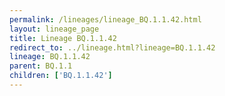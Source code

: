 ```yaml
---
permalink: /lineages/lineage_BQ.1.1.42.html
layout: lineage_page
title: Lineage BQ.1.1.42
redirect_to: ../lineage.html?lineage=BQ.1.1.42
lineage: BQ.1.1.42
parent: BQ.1.1
children: ['BQ.1.1.42']
---
```

